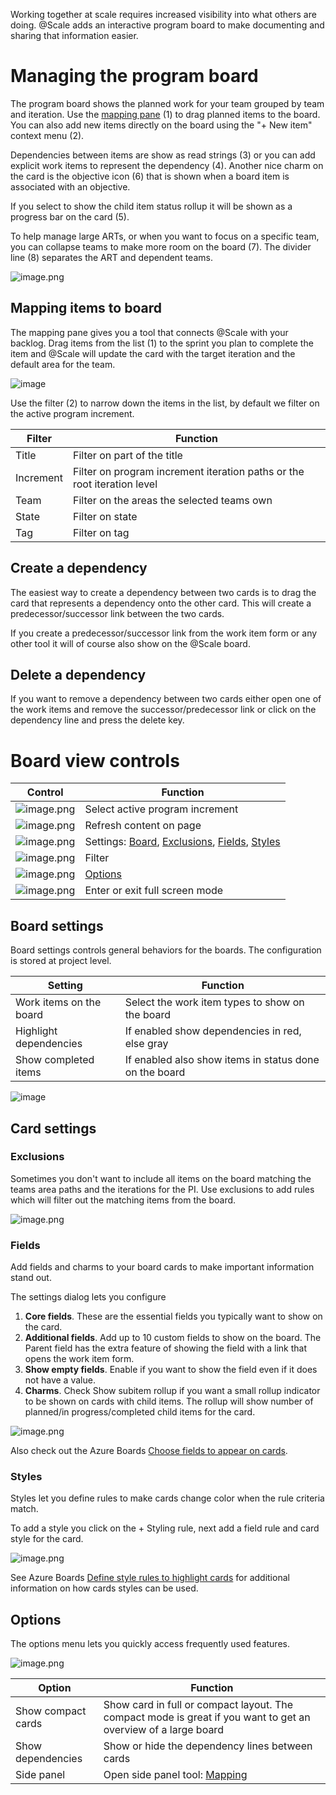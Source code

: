 Working together at scale requires increased visibility into what others are doing. @Scale adds an interactive program board to make documenting and sharing that information easier. 

# Managing the program board

The program board shows the planned work for your team grouped by team and iteration. Use the [mapping pane](#mapping-items-to-board) (1) to drag planned items to the board. You can also add new items directly on the board using the "+ New item" context menu (2). 

Dependencies between items are show as read strings (3) or you can add explicit work items to represent the dependency (4). Another nice charm on the card is the objective icon (6) that is shown when a board item is associated with an objective.

If you select to show the child item status rollup it will be shown as a progress bar on the card (5). 

To help manage large ARTs, or when you want to focus on a specific team, you can collapse teams to make more room on the board (7). The divider line (8) separates the ART and dependent teams.

![image.png](/docs/.attachments/image-dc891003-1929-4005-86fb-d6c796bd8c22.png)

## Mapping items to board

The mapping pane gives you a tool that connects @Scale with your backlog. Drag items from the list (1) to the sprint you plan to complete the item and @Scale will update the card with the target iteration and the default area for the team. 

![image](https://user-images.githubusercontent.com/7904771/122994532-de270e00-d3a8-11eb-84fd-1122e8c2d51f.png)

Use the filter (2) to narrow down the items in the list, by default we filter on the active program increment.

| **Filter** | **Function** |
|---|---|
| Title | Filter on part of the title |
| Increment | Filter on program increment iteration paths or the root iteration level |
| Team | Filter on the areas the selected teams own |
| State | Filter on state |
| Tag | Filter on tag |

## Create a dependency

The easiest way to create a dependency between two cards is to drag the card that represents a dependency onto the other card. This will create a predecessor/successor link between the two cards.

If you create a predecessor/successor link from the work item form or any other tool it will of course also show on the @Scale board.

## Delete a dependency

If you want to remove a dependency between two cards either open one of the work items and remove the successor/predecessor link or click on the dependency line and press the delete key.

# Board view controls

| **Control** | **Function** |
|---|---|
| ![image.png](/docs/.attachments/image-4e95335d-c334-4344-a917-3250b39f98fb.png) | Select active program increment |
| ![image.png](/docs/.attachments/image-58e02360-f706-4d54-b513-c95394e04ee9.png) | Refresh content on page |
| ![image.png](/docs/.attachments/image-4d4aeaa2-efb7-4e21-9cfc-854e997d03ce.png) | Settings: [Board](#board-settings), [Exclusions](#exclusions), [Fields](#fields), [Styles](#styles) |
| ![image.png](/docs/.attachments/image-00d419df-cc66-42a6-b982-52171260bf8a.png) | Filter |
| ![image.png](/docs/.attachments/image-d2b2e0d4-a38b-4635-af19-b7578759ef1c.png) | [Options](#options) |
| ![image.png](/docs/.attachments/image-9e9e362c-248f-49d9-a2b2-03962629a97c.png) | Enter or exit full screen mode |

## Board settings

Board settings controls general behaviors for the boards. The configuration is stored at project level.

| **Setting** | **Function** |
|---|---|
| Work items on the board | Select the work item types to show on the board |
| Highlight dependencies | If enabled show dependencies in red, else gray |
| Show completed items | If enabled also show items in status done on the board |

![image](https://user-images.githubusercontent.com/83336871/128831696-10350084-fecb-4938-aba9-d6b8f68c6f83.png)


## Card settings

### Exclusions

Sometimes you don't want to include all items on the board matching the teams area paths and the iterations for the PI. Use exclusions to add rules which will filter out the matching items from the board.

![image.png](/docs/.attachments/image-986451ac-a4bf-48c3-820a-b872e893d23f.png)

### Fields

Add fields and charms to your board cards to make important information stand out.

The settings dialog lets you configure

1. **Core fields**. These are the essential fields you typically want to show on the card.
2. **Additional fields**. Add up to 10 custom fields to show on the board. The Parent field has the extra feature of showing the field with a link that opens the work item form.
3. **Show empty fields**. Enable if you want to show the field even if it does not have a value.
4. **Charms**. Check Show subitem rollup if you want a small rollup indicator to be shown on cards with child items. The rollup will show number of planned/in progress/completed child items for the card.

![image.png](/docs/.attachments/image-f709cec4-4652-4b56-9de7-117ad1c06fdf.png)

Also check out the Azure Boards [Choose fields to appear on cards](https://docs.microsoft.com/en-us/azure/devops/boards/boards/customize-cards?view=azure-devops#fields).

### Styles

Styles let you define rules to make cards change color when the rule criteria match.

To add a style you click on the + Styling rule, next add a field rule and card style for the card.

![image.png](/docs/.attachments/image-5714c592-0e2d-4d97-a090-01e52a0ed23a.png)

See Azure Boards [Define style rules to highlight cards](https://docs.microsoft.com/en-us/azure/devops/boards/boards/customize-cards?view=azure-devops#define-style-rules-to-highlight-cards) for additional information on how cards styles can be used.

## Options

The options menu lets you quickly access frequently used features.

![image.png](/docs/.attachments/image-a51ac158-ad7f-4221-9b50-f3e3c911de20.png)

| **Option** | **Function** |
|---|---|
| Show compact cards | Show card in full or compact layout. The compact mode is great if you want to get an overview of a large board |
| Show dependencies | Show or hide the dependency lines between cards |
| Side panel | Open side panel tool: [Mapping](#mapping-items-to-board) |
